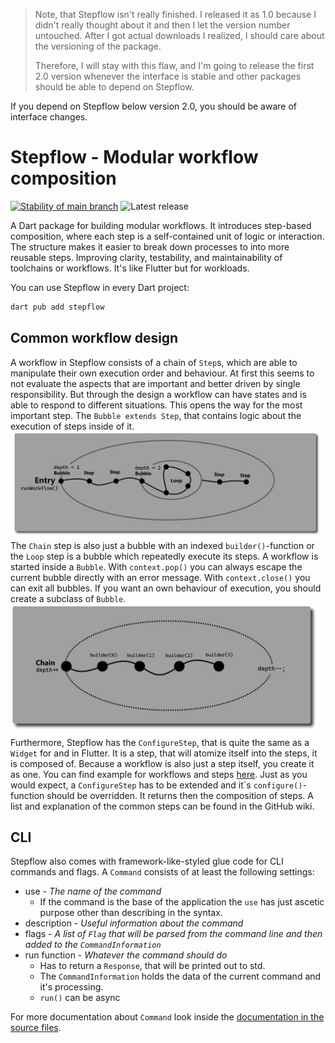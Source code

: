 > Note, that Stepflow isn't really finished. 
> I released it as 1.0 because I didn't really thought about it and 
> then I let the version number untouched. After I got actual downloads I realized, 
> I should care about the versioning of the package.
> 
> Therefore, I will stay with this flaw, 
> and I'm going to release the first 2.0 version whenever 
> the interface is stable and other packages should be able
> to depend on Stepflow.

If you depend on Stepflow below version 2.0, 
you should be aware of interface changes.

# Stepflow - Modular workflow composition
[![Stability of main branch](https://github.com/zopnote/stepflow/actions/workflows/dart-project-quality.yml/badge.svg)](https://github.com/zopnote/stepflow/actions/workflows/dart-project-quality.yml)
![Latest release](https://img.shields.io/github/v/release/zopnote/stepflow?include_prereleases&label=Latest%20release)

A Dart package for building modular workflows. 
It introduces step-based composition, where each step is a self-contained unit of logic or interaction. 
The structure makes it easier to break down processes to into more reusable steps. Improving clarity, 
testability, and maintainability of toolchains or workflows. It's like Flutter but for workloads.

You can use Stepflow in every Dart project:
````bash
dart pub add stepflow
````

## Common workflow design
A workflow in Stepflow consists of a chain of ``Step``s, which are
able to manipulate their own execution order and behaviour.
At first this seems to not evaluate the aspects that are important and
better driven by single responsibility. But through the design a workflow
can have states and is able to respond to different situations.
This opens the way for the most important step. 
The ``Bubble extends Step``, that contains logic about 
the execution of steps inside of it.
![workflow illustration](.images/workflow_illustration_1.png)
The ``Chain`` step is also just
a bubble with an indexed ``builder()``-function
or the ``Loop`` step is a bubble which repeatedly execute its steps.
A workflow is started inside a ``Bubble``.
With ``context.pop()`` you can always escape the current bubble
directly with an error message. With ``context.close()`` you can exit all bubbles.
If you want an own behaviour of execution,
you should create a subclass of ``Bubble``.
![chain illustration](.images/chain_illustration_1.png)
Furthermore, Stepflow has the ``ConfigureStep``, that is quite the same as a ``Widget`` for and in Flutter.
It is a step, that will atomize itself into the steps, it is composed of. Because a workflow is also just
a step itself, you create it as one. You can find example for workflows and steps [here](examples). Just as you
would expect, a ``ConfigureStep`` has to be extended and it`s ``configure()``-function should be overridden.
It returns then the composition of steps. A list and explanation of the common steps can be found in the GitHub wiki.


## CLI
Stepflow also comes with framework-like-styled glue code for CLI commands and flags.
A ``Command`` consists of at least the following settings:
* use - _The name of the command_
  * If the command is the base of the application the ``use`` has just ascetic purpose 
    other than describing in the syntax.
* description - _Useful information about the command_
* flags - _A list of ``Flag`` that will be parsed from the command line and then added to the ``CommandInformation``_
* run function - _Whatever the command should do_
  * Has to return a ``Response``, that will be printed out to std.
  * The ``CommandInformation`` holds the data of the current command and it's processing.
  * ``run()`` can be async

For more documentation about ``Command`` look inside the [documentation in the source files](lib/cli/command.dart).
